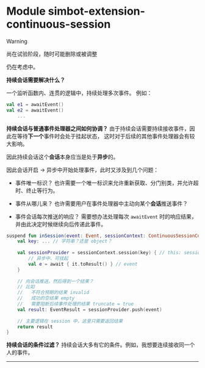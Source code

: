 # Module simbot-extension-continuous-session

> [!warning]
> 尚在试验阶段，随时可能删除或被调整

仍在考虑中。

**持续会话需要解决什么？**

一个监听函数内、连贯的逻辑中，持续处理多次事件。
例如：

```kotlin
val e1 = awaitEvent()
val e2 = awaitEvent()
    ...
```

**持续会话与普通事件处理器之间如何协调？**
由于持续会话需要持续接收事件，因此在等待**下一个**事件时会处于挂起状态，
这时对于后续的其他事件处理器会有较大影响。

因此持续会话这个**会话**本身应当是处于**异步**的。

因此会话开启 -> 异步中开始处理事件，此时又涉及到几个问题：

- 事件唯一标识？
  也许需要一个唯一标识来允许重新获取、分门别类，并允许超时、终止等行为。
- 事件从哪儿来？
  也许需要用户在事件处理器中主动向某个**会话**推送事件？
  
- 事件会话每次推送的响应？
  需要想办法处理每次 `awaitEvent` 时的响应结果，并由此决定时候继续向后传递此事件。


```kotlin
suspend fun inSession(event: Event, sessionContext: ContinuousSessionContext): EventResult {
    val key: ... // 字符串？还是 object？
    
    val sessionProvider = sessionContext.session(key) { // this: sessionReceiver
        // 异步中、可挂起
        val e = await { it.toResult() } // event
    }
    
    // 向会话推送，然后得到一个结果？
    // 比如
    //   不符合预期的结果 invalid
    //   成功的空结果 empty
    //   需要阻断后续事件处理的结果 truncate = true
    val result: EventResult = sessionProvider.push(event)
    
    // 主要逻辑在 session 中，这里只需要返回结果
    return result
}

```


**持续会话的条件过滤？**
持续会话大多有它的条件。例如，我想要连续接收同一个人的事件。

****
